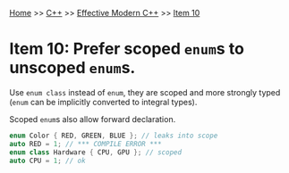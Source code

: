 [Home](../../../../README.md) >> [C++](../../../../README.md#c++) >> [Effective Modern C++](../../README.md) >> [Item 10](./README.md)

# Item 10: Prefer scoped `enum`s to unscoped `enum`s.

Use `enum class` instead of `enum`, they are scoped and more strongly typed (`enum` can be implicitly converted to integral types).

Scoped `enum`s also allow forward declaration.

```c++
enum Color { RED, GREEN, BLUE }; // leaks into scope
auto RED = 1; // *** COMPILE ERROR ***
enum class Hardware { CPU, GPU }; // scoped
auto CPU = 1; // ok
```
